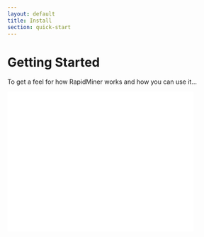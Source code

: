 ```yaml
---
layout: default
title: Install
section: quick-start
---
```


# Getting Started
To get a feel for how RapidMiner works and how you can use it...

<iframe width="420" height="315" src="//www.youtube.com/embed/YTMwhK705QA" frameborder="0" allowfullscreen></iframe>
